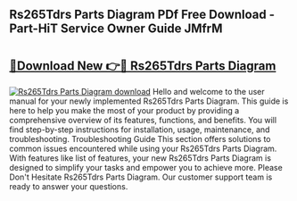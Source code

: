 ## Rs265Tdrs Parts Diagram PDf Free Download - Part-HiT Service Owner Guide JMfrM

# <h2><a href="http://dfrxr6.blite.top/?on=Rs265Tdrs+Parts+Diagram">🔗Download New 👉🔴 Rs265Tdrs Parts Diagram</a></h2>

[![Rs265Tdrs Parts Diagram download](https://i.imgur.com/lujVjoI.png)](http://dfrxr6.blite.top/?on=Rs265Tdrs+Parts+Diagram)
Hello and welcome to the user manual for your newly implemented Rs265Tdrs Parts Diagram. This guide is here to help you make the most of your product by providing a comprehensive overview of its features, functions, and benefits. You will find step-by-step instructions for installation, usage, maintenance, and troubleshooting. Troubleshooting Guide This section offers solutions to common issues encountered while using your Rs265Tdrs Parts Diagram. With features like list of features, your new Rs265Tdrs Parts Diagram is designed to simplify your tasks and empower you to achieve more. Please Don't Hesitate Rs265Tdrs Parts Diagram. Our customer support team is ready to answer your questions.
